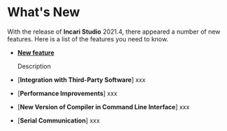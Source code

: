 # What's New

With the release of **Incari Studio** 2021.4, there appeared a number of new features. Here is a list of the features you need to know.

* [**New feature**](link)

    Description
* [**Integration with Third-Party Software**]
  xxx
* [**Performance Improvements**]
  xxx
* [**New Version of Compiler in Command Line Interface**]
  xxx
* [**Serial Communication**]
  xxx